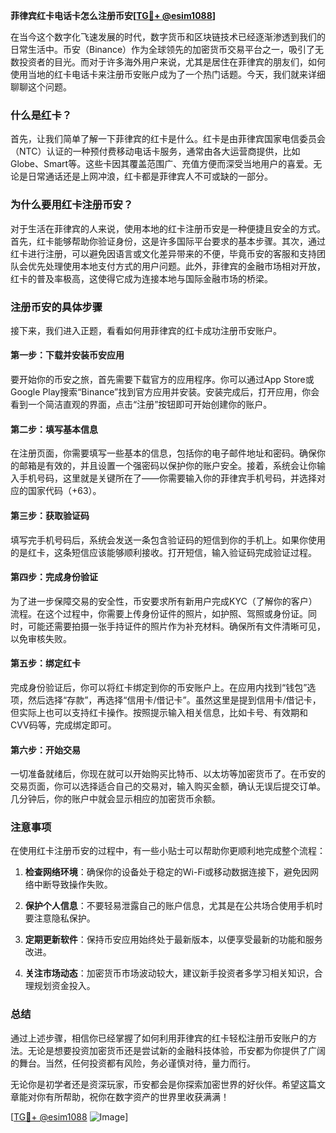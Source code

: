 **菲律宾红卡电话卡怎么注册币安[[TG💪+ @esim1088](https://t.me/s/esim1088)]**

在当今这个数字化飞速发展的时代，数字货币和区块链技术已经逐渐渗透到我们的日常生活中。币安（Binance）作为全球领先的加密货币交易平台之一，吸引了无数投资者的目光。而对于许多海外用户来说，尤其是居住在菲律宾的朋友们，如何使用当地的红卡电话卡来注册币安账户成为了一个热门话题。今天，我们就来详细聊聊这个问题。

### **什么是红卡？**
首先，让我们简单了解一下菲律宾的红卡是什么。红卡是由菲律宾国家电信委员会（NTC）认证的一种预付费移动电话卡服务，通常由各大运营商提供，比如Globe、Smart等。这些卡因其覆盖范围广、充值方便而深受当地用户的喜爱。无论是日常通话还是上网冲浪，红卡都是菲律宾人不可或缺的一部分。

### **为什么要用红卡注册币安？**
对于生活在菲律宾的人来说，使用本地的红卡注册币安是一种便捷且安全的方式。首先，红卡能够帮助你验证身份，这是许多国际平台要求的基本步骤。其次，通过红卡进行注册，可以避免因语言或文化差异带来的不便，毕竟币安的客服和支持团队会优先处理使用本地支付方式的用户问题。此外，菲律宾的金融市场相对开放，红卡的普及率极高，这使得它成为连接本地与国际金融市场的桥梁。

### **注册币安的具体步骤**
接下来，我们进入正题，看看如何用菲律宾的红卡成功注册币安账户。

#### **第一步：下载并安装币安应用**
要开始你的币安之旅，首先需要下载官方的应用程序。你可以通过App Store或Google Play搜索“Binance”找到官方应用并安装。安装完成后，打开应用，你会看到一个简洁直观的界面，点击“注册”按钮即可开始创建你的账户。

#### **第二步：填写基本信息**
在注册页面，你需要填写一些基本的信息，包括你的电子邮件地址和密码。确保你的邮箱是有效的，并且设置一个强密码以保护你的账户安全。接着，系统会让你输入手机号码，这里就是关键所在了——你需要输入你的菲律宾手机号码，并选择对应的国家代码（+63）。

#### **第三步：获取验证码**
填写完手机号码后，系统会发送一条包含验证码的短信到你的手机上。如果你使用的是红卡，这条短信应该能够顺利接收。打开短信，输入验证码完成验证过程。

#### **第四步：完成身份验证**
为了进一步保障交易的安全性，币安要求所有新用户完成KYC（了解你的客户）流程。在这个过程中，你需要上传身份证件的照片，如护照、驾照或身份证。同时，可能还需要拍摄一张手持证件的照片作为补充材料。确保所有文件清晰可见，以免审核失败。

#### **第五步：绑定红卡**
完成身份验证后，你可以将红卡绑定到你的币安账户上。在应用内找到“钱包”选项，然后选择“存款”，再选择“信用卡/借记卡”。虽然这里是提到信用卡/借记卡，但实际上也可以支持红卡操作。按照提示输入相关信息，比如卡号、有效期和CVV码等，完成绑定即可。

#### **第六步：开始交易**
一切准备就绪后，你现在就可以开始购买比特币、以太坊等加密货币了。在币安的交易页面，你可以选择适合自己的交易对，输入购买金额，确认无误后提交订单。几分钟后，你的账户中就会显示相应的加密货币余额。

### **注意事项**
在使用红卡注册币安的过程中，有一些小贴士可以帮助你更顺利地完成整个流程：

1. **检查网络环境**：确保你的设备处于稳定的Wi-Fi或移动数据连接下，避免因网络中断导致操作失败。
   
2. **保护个人信息**：不要轻易泄露自己的账户信息，尤其是在公共场合使用手机时要注意隐私保护。

3. **定期更新软件**：保持币安应用始终处于最新版本，以便享受最新的功能和服务改进。

4. **关注市场动态**：加密货币市场波动较大，建议新手投资者多学习相关知识，合理规划资金投入。

### **总结**
通过上述步骤，相信你已经掌握了如何利用菲律宾的红卡轻松注册币安账户的方法。无论是想要投资加密货币还是尝试新的金融科技体验，币安都为你提供了广阔的舞台。当然，任何投资都有风险，务必谨慎对待，量力而行。

无论你是初学者还是资深玩家，币安都会是你探索加密世界的好伙伴。希望这篇文章能对你有所帮助，祝你在数字资产的世界里收获满满！

[[TG💪+ @esim1088](https://t.me/s/esim1088) ![Image](https://i.postimg.cc/4NQfJmqS/Snipaste-2025-05-13-00-14-12.png)]
